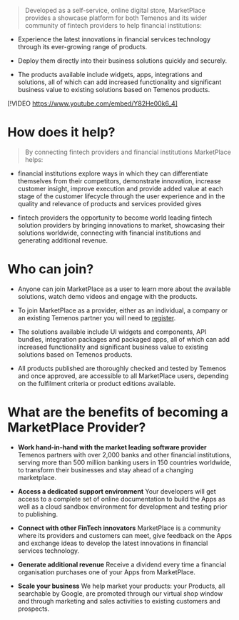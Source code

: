 > Developed as a self-service, online digital store, MarketPlace provides a showcase platform for both Temenos and its wider community of fintech providers to help financial institutions:
>

* Experience the latest innovations in financial services technology through its ever-growing range of products.

* Deploy them directly into their business solutions quickly and securely.

* The products available include widgets, apps, integrations and solutions, all of which can add increased functionality and significant business value to existing solutions based on Temenos products.
>   
[!VIDEO https://www.youtube.com/embed/Y82He00k6_4]

# How does it help?


>By connecting fintech providers and financial institutions MarketPlace helps:
>


*	financial institutions explore ways in which they can differentiate themselves from their competitors, demonstrate innovation, increase customer insight, improve execution and provide added value at each stage of the customer lifecycle through the user experience and in the quality and relevance of products and services provided gives 

*	fintech providers the opportunity to become world leading fintech solution providers by bringing innovations to market, showcasing their solutions worldwide, connecting with financial institutions and generating additional revenue.


#	Who can join?

*	Anyone can join MarketPlace as a user to learn more about the available solutions, watch demo videos and engage with the products. 
* To join MarketPlace as a provider, either as an individual, a company or an existing Temenos partner you will need to [register](http://developer.temenos.com/marketplace/join.html).
*	The solutions available include UI widgets and components, API bundles, integration packages and packaged apps, all of which can add increased functionality and significant business value to existing solutions based on Temenos products.

*	All products published are thoroughly checked and tested by Temenos and once approved, are accessible to all MarketPlace users, depending on the fulfilment criteria or product editions available.

# What are the benefits of becoming a MarketPlace Provider?
*	**Work hand-in-hand with the market leading software provider** 
Temenos partners with over 2,000 banks and other financial institutions, serving more than 500 million banking users in 150 countries worldwide, to transform their businesses and stay ahead of a changing marketplace.

*	**Access a dedicated support environment**
Your developers will get access to a complete set of online documentation to build the Apps as well as a cloud sandbox environment for development and testing prior to publishing.

*	**Connect with other FinTech innovators**
MarketPlace is a community where its providers and customers can meet, give feedback on the Apps and exchange ideas to develop the latest innovations in financial services technology.

*	**Generate additional revenue**
Receive a dividend every time a financial organisation purchases one of your Apps from MarketPlace.

*	**Scale your business**
We help market your products: your Products, all searchable by Google, are promoted through our virtual shop window and through marketing and sales activities to existing customers and prospects.
